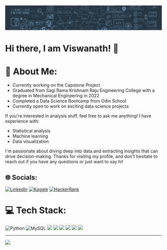 <p  align="center"><img src = "Intro Git.gif"></p>

# Hi there, I am Viswanath! 👋

# 💫 About Me:
- Currently working on the Capstone Project
- Graduated from Sagi Rama Krishnam Raju Engineering College with a degree in Mechanical Engineering in 2022
- Completed a Data Science Bootcamp from Odin School
- Currently open to work on exciting data science projects

If you're interested in analysis stuff, feel free to ask me anything! I have experience with:

- Statistical analysis
- Machine learning
- Data visualization

I'm passionate about diving deep into data and extracting insights that can drive decision-making. Thanks for visiting my profile, and don't hesitate to reach out if you have any questions or just want to say hi!


## 🌐 Socials:
[![LinkedIn](https://img.shields.io/badge/LinkedIn-%230077B5.svg?logo=linkedin&logoColor=white)](https://www.linkedin.com/in/surya-sundar-kumar-surla-54048b188)  [![Kaggle](https://img.shields.io/badge/Kaggle-%2320BEFF.svg?logo=kaggle&logoColor=white)](https://www.kaggle.com/suryasundarkumar)  [![HackerRank](https://img.shields.io/badge/HackerRank-%23000000.svg?logo=hackerrank&logoColor=green)](https://www.hackerrank.com/suryasundarkuma1)

# 💻 Tech Stack:
![Python](https://img.shields.io/badge/python-3670A0?style=for-the-badge&logo=python&logoColor=ffdd54) ![MySQL](https://img.shields.io/badge/mysql-%2300f.svg?style=for-the-badge&logo=mysql&logoColor=white) 
<img src="https://img.shields.io/badge/Machine_Learning-6B46C1?style=for-the-badge&logo=TensorFlow&logoColor=white">
<img src="https://img.shields.io/badge/Numpy-013243?style=for-the-badge&logo=NumPy&logoColor=white">
<img src="https://img.shields.io/badge/Pandas-150458?style=for-the-badge&logo=Pandas&logoColor=white">
<img src="https://img.shields.io/badge/Matplotlib-11557C?style=for-the-badge&logo=Matplotlib&logoColor=white">
<img src="https://img.shields.io/badge/Seaborn-3776AB?style=for-the-badge&logo=Seaborn&logoColor=white">
<img src="https://img.shields.io/badge/Power_BI-F2C811?style=for-the-badge&logo=Power%20BI&logoColor=white">


---
[![](https://visitcount.itsvg.in/api?id=KumarViswanath&icon=0&color=0)](https://visitcount.itsvg.in)
